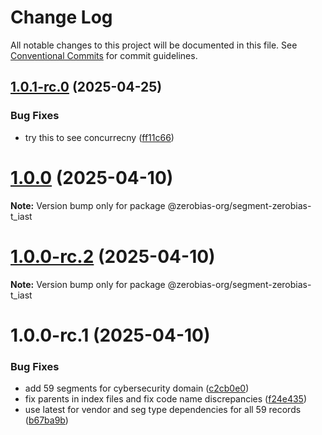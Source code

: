 # Change Log

All notable changes to this project will be documented in this file.
See [Conventional Commits](https://conventionalcommits.org) for commit guidelines.

## [1.0.1-rc.0](https://github.com/zerobias-org/segment/compare/@zerobias-org/segment-zerobias-t_iast@1.0.0...@zerobias-org/segment-zerobias-t_iast@1.0.1-rc.0) (2025-04-25)


### Bug Fixes

* try this to see concurrecny ([ff11c66](https://github.com/zerobias-org/segment/commit/ff11c66d67cb9f185098fd640d4139178d29ae22))





# [1.0.0](https://github.com/zerobias-org/segment/compare/@zerobias-org/segment-zerobias-t_iast@1.0.0-rc.2...@zerobias-org/segment-zerobias-t_iast@1.0.0) (2025-04-10)

**Note:** Version bump only for package @zerobias-org/segment-zerobias-t_iast





# [1.0.0-rc.2](https://github.com/zerobias-org/segment/compare/@zerobias-org/segment-zerobias-t_iast@1.0.0-rc.1...@zerobias-org/segment-zerobias-t_iast@1.0.0-rc.2) (2025-04-10)

**Note:** Version bump only for package @zerobias-org/segment-zerobias-t_iast





# 1.0.0-rc.1 (2025-04-10)


### Bug Fixes

* add 59 segments for cybersecurity domain ([c2cb0e0](https://github.com/zerobias-org/segment/commit/c2cb0e0c1f1eabb51d7f5a6ae6db98c1516fcdbe))
* fix parents in index files and fix code name discrepancies ([f24e435](https://github.com/zerobias-org/segment/commit/f24e4352453caaa05074cc6bb66ee8ed21a4f11d))
* use latest for vendor and seg type dependencies for all 59 records ([b67ba9b](https://github.com/zerobias-org/segment/commit/b67ba9bed7a90fad3b084161ebc603b5b35214b8))
